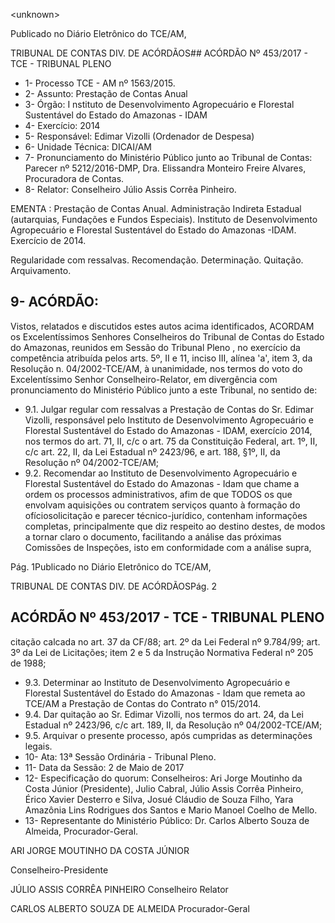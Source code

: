 &lt;unknown&gt;

Publicado  no  Diário Eletrônico do TCE/AM,

TRIBUNAL DE CONTAS DIV. DE  ACÓRDÃOS## ACÓRDÃO Nº 453/2017 - TCE - TRIBUNAL PLENO

- 1- Processo TCE - AM nº 1563/2015.
- 2- Assunto: Prestação de Contas Anual
- 3- Órgão: I nstituto  de  Desenvolvimento Agropecuário e Florestal Sustentável do Estado do Amazonas - IDAM
- 4- Exercício: 2014
- 5- Responsável: Edimar Vizolli (Ordenador de Despesa)
- 6- Unidade Técnica: DICAI/AM
- 7- Pronunciamento  do Ministério  Público  junto  ao Tribunal  de Contas: Parecer  nº 5212/2016-DMP, Dra. Elissandra Monteiro Freire Alvares, Procuradora de Contas.
- 8- Relator: Conselheiro Júlio Assis Corrêa Pinheiro.

EMENTA : Prestação de Contas Anual. Administração Indireta Estadual (autarquias, Fundações e Fundos Especiais). Instituto de Desenvolvimento Agropecuário e Florestal Sustentável do Estado do Amazonas -IDAM. Exercício de 2014.

Regularidade com ressalvas. Recomendação. Determinação. Quitação. Arquivamento.

## 9- ACÓRDÃO:

Vistos, relatados e discutidos estes autos acima identificados, ACORDAM os Excelentíssimos Senhores Conselheiros do Tribunal de Contas do Estado do Amazonas, reunidos em Sessão do Tribunal Pleno , no exercício da competência atribuída pelos arts. 5º, II e 11, inciso III, alínea 'a', item 3, da Resolução n. 04/2002-TCE/AM, à unanimidade, nos termos do voto do Excelentíssimo Senhor Conselheiro-Relator, em divergência com pronunciamento do Ministério Público junto a este Tribunal, no sentido de:

- 9.1. Julgar regular com ressalvas a  Prestação de Contas do Sr. Edimar Vizolli,  responsável  pelo Instituto  de  Desenvolvimento  Agropecuário  e Florestal Sustentável do Estado do Amazonas - IDAM, exercício 2014, nos termos do art. 71, II, c/c o art. 75 da Constituição Federal, art. 1º, II, c/c  art.  22,  II,  da  Lei  Estadual  nº  2423/96,  e  art.  188,  §1º, II, da Resolução nº 04/2002-TCE/AM;
- 9.2. Recomendar ao Instituto de Desenvolvimento Agropecuário e Florestal Sustentável  do  Estado  do  Amazonas  -  Idam que  chame  a  ordem  os processos  administrativos,  afim  de  que  TODOS  os  que  envolvam aquisições ou contratem  serviços quanto à formação do ofíciosolicitação e parecer técnico-jurídico, contenham informações completas, principalmente que diz respeito ao destino destes, de modos a tornar claro o documento,  facilitando a análise das  próximas Comissões de Inspeções, isto em conformidade com a análise supra,

Pág. 1Publicado  no  Diário Eletrônico do TCE/AM,

TRIBUNAL DE CONTAS DIV. DE  ACÓRDÃOSPág. 2

## ACÓRDÃO Nº 453/2017 - TCE - TRIBUNAL PLENO

citação calcada no art. 37 da CF/88; art. 2º da Lei Federal nº 9.784/99; art. 3º da Lei de Licitações; item 2 e 5 da Instrução Normativa Federal nº 205 de 1988;

- 9.3. Determinar ao  Instituto  de  Desenvolvimento  Agropecuário  e Florestal Sustentável do Estado do Amazonas - Idam que remeta ao TCE/AM a Prestação de Contas do Contrato n° 015/2014.
- 9.4. Dar  quitação ao  Sr.  Edimar  Vizolli,  nos  termos  do  art.  24,  da  Lei Estadual nº 2423/96, c/c art. 189, II, da Resolução nº 04/2002-TCE/AM;
- 9.5. Arquivar o  presente  processo,  após  cumpridas  as  determinações legais.
- 10-  Ata: 13ª Sessão Ordinária - Tribunal Pleno.
- 11-  Data da Sessão: 2 de Maio de 2017
- 12-  Especificação  do  quorum: Conselheiros: Ari Jorge  Moutinho  da  Costa  Júnior (Presidente), Julio Cabral,  Júlio Assis Corrêa Pinheiro, Érico Xavier Desterro e Silva, Josué  Cláudio  de  Souza  Filho,  Yara  Amazônia  Lins  Rodrigues  dos  Santos  e  Mario Manoel Coelho de Mello.
- 13-  Representante do Ministério Público: Dr. Carlos Alberto Souza de Almeida, Procurador-Geral.

ARI JORGE MOUTINHO DA COSTA JÚNIOR

Conselheiro-Presidente

JÚLIO ASSIS CORRÊA PINHEIRO Conselheiro Relator

CARLOS ALBERTO SOUZA DE ALMEIDA Procurador-Geral
